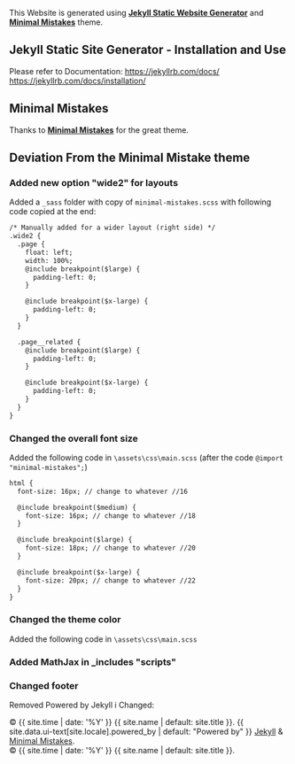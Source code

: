 
This Website is generated using [**Jekyll Static Website Generator**](https://jekyllrb.com/docs/) and [**Minimal Mistakes**](https://mmistakes.github.io/minimal-mistakes/) theme.

## Jekyll Static Site Generator - Installation and Use
Please refer to Documentation:
https://jekyllrb.com/docs/
https://jekyllrb.com/docs/installation/


## Minimal Mistakes
Thanks to [**Minimal Mistakes**](https://mmistakes.github.io/minimal-mistakes/) for the great theme.

## Deviation From the Minimal Mistake theme

### Added new option "wide2" for layouts
Added a ``_sass`` folder with copy of `minimal-mistakes.scss` with following code copied at the end:
```html
/* Manually added for a wider layout (right side) */
.wide2 {
  .page {
    float: left;
    width: 100%;
    @include breakpoint($large) {
      padding-left: 0;
    }

    @include breakpoint($x-large) {
      padding-left: 0;
    }
  }

  .page__related {
    @include breakpoint($large) {
      padding-left: 0;
    }

    @include breakpoint($x-large) {
      padding-left: 0;
    }
  }
}
```

### Changed the overall font size
Added the following code in `\assets\css\main.scss`
(after the  code `@import "minimal-mistakes";`)

```html
html {
  font-size: 16px; // change to whatever //16

  @include breakpoint($medium) {
    font-size: 16px; // change to whatever //18
  }

  @include breakpoint($large) {
    font-size: 18px; // change to whatever //20
  }

  @include breakpoint($x-large) {
    font-size: 20px; // change to whatever //22
  }
}
```

### Changed the theme color
Added the following code in `\assets\css\main.scss`






### Added MathJax in _includes "scripts"



### Changed footer
Removed Powered by Jekyll i
Changed:
<div class="page__footer-copyright">&copy; {{ site.time | date: '%Y' }} {{ site.name | default: site.title }}. {{ site.data.ui-text[site.locale].powered_by | default: "Powered by" }} <a href="https://jekyllrb.com" rel="nofollow">Jekyll</a> &amp; <a href="https://mademistakes.com/work/minimal-mistakes-jekyll-theme/" rel="nofollow">Minimal Mistakes</a>.</div>

<div class="page__footer-copyright">&copy; {{ site.time | date: '%Y' }} {{ site.name | default: site.title }}.</div>
